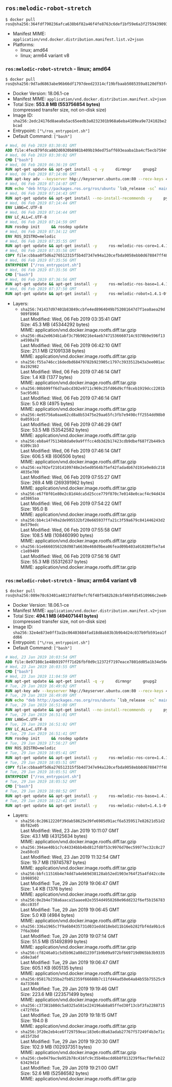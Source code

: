 ## `ros:melodic-robot-stretch`

```console
$ docker pull ros@sha256:364fdf790236afca638b6f82a46f4fe8763c6def1bf59e6a3f2759439093d556
```

-	Manifest MIME: `application/vnd.docker.distribution.manifest.list.v2+json`
-	Platforms:
	-	linux; amd64
	-	linux; arm64 variant v8

### `ros:melodic-robot-stretch` - linux; amd64

```console
$ docker pull ros@sha256:9d7ad6863abe96b66df1797deed23314cf19bfbaab5085359a8120df93f48f87
```

-	Docker Version: 18.06.1-ce
-	Manifest MIME: `application/vnd.docker.distribution.manifest.v2+json`
-	Total Size: **553.8 MB (553756854 bytes)**  
	(compressed transfer size, not on-disk size)
-	Image ID: `sha256:2edc24176d8aea0a5ac65eedb3a0232301b968a6eba4109ea9e724102be2bcad`
-	Entrypoint: `["\/ros_entrypoint.sh"]`
-	Default Command: `["bash"]`

```dockerfile
# Wed, 06 Feb 2019 03:30:01 GMT
ADD file:4fec879fdca802d6920b8981b409b19ded75aff693eaaba1ba4cf5ecb7594fdb in / 
# Wed, 06 Feb 2019 03:30:02 GMT
CMD ["bash"]
# Wed, 06 Feb 2019 06:36:19 GMT
RUN apt-get update && apt-get install -q -y     dirmngr     gnupg2     lsb-release     && rm -rf /var/lib/apt/lists/*
# Wed, 06 Feb 2019 07:14:06 GMT
RUN apt-key adv --keyserver hkp://keyserver.ubuntu.com:80 --recv-keys 421C365BD9FF1F717815A3895523BAEEB01FA116
# Wed, 06 Feb 2019 07:14:07 GMT
RUN echo "deb http://packages.ros.org/ros/ubuntu `lsb_release -sc` main" > /etc/apt/sources.list.d/ros-latest.list
# Wed, 06 Feb 2019 07:14:43 GMT
RUN apt-get update && apt-get install --no-install-recommends -y     python-rosdep     python-rosinstall     python-vcstools     && rm -rf /var/lib/apt/lists/*
# Wed, 06 Feb 2019 07:14:44 GMT
ENV LANG=C.UTF-8
# Wed, 06 Feb 2019 07:14:44 GMT
ENV LC_ALL=C.UTF-8
# Wed, 06 Feb 2019 07:14:59 GMT
RUN rosdep init     && rosdep update
# Wed, 06 Feb 2019 07:34:12 GMT
ENV ROS_DISTRO=melodic
# Wed, 06 Feb 2019 07:35:55 GMT
RUN apt-get update && apt-get install -y     ros-melodic-ros-core=1.4.1-0*     && rm -rf /var/lib/apt/lists/*
# Wed, 06 Feb 2019 07:35:56 GMT
COPY file:cbbaa0f5d6a276512315f5b4d7347e94a120cefbda9058ebb0d678847ff4837f in / 
# Wed, 06 Feb 2019 07:35:56 GMT
ENTRYPOINT ["/ros_entrypoint.sh"]
# Wed, 06 Feb 2019 07:35:56 GMT
CMD ["bash"]
# Wed, 06 Feb 2019 07:36:56 GMT
RUN apt-get update && apt-get install -y     ros-melodic-ros-base=1.4.1-0*     && rm -rf /var/lib/apt/lists/*
# Wed, 06 Feb 2019 07:37:50 GMT
RUN apt-get update && apt-get install -y     ros-melodic-robot=1.4.1-0*     && rm -rf /var/lib/apt/lists/*
```

-	Layers:
	-	`sha256:741437d97401b83849ccbfe4ed8964049b752081647d7f1ea8aea29d989f8968`  
		Last Modified: Wed, 06 Feb 2019 03:35:41 GMT  
		Size: 45.3 MB (45344292 bytes)  
		MIME: application/vnd.docker.image.rootfs.diff.tar.gzip
	-	`sha256:d6a2e0634b1abf3c79b90216e4aeb7471536660714c9370b9e596f13a4590a78`  
		Last Modified: Wed, 06 Feb 2019 06:42:10 GMT  
		Size: 21.1 MB (21091338 bytes)  
		MIME: application/vnd.docker.image.rootfs.diff.tar.gzip
	-	`sha256:f55a746cc16dedbd68479782b923905c1797c3933512b43a3ee001ac8a192982`  
		Last Modified: Wed, 06 Feb 2019 07:46:14 GMT  
		Size: 1.4 KB (1377 bytes)  
		MIME: application/vnd.docker.image.rootfs.diff.tar.gzip
	-	`sha256:00bb99ff6d7aabcd302e9711c969c25fd06d9cff8ceb1919dcc2201b5ac95d61`  
		Last Modified: Wed, 06 Feb 2019 07:46:14 GMT  
		Size: 5.0 KB (4975 bytes)  
		MIME: application/vnd.docker.image.rootfs.diff.tar.gzip
	-	`sha256:4e95756a0aae62cd8a8b53475e29aa65fc3fb7e9498cff2554dd98b00a0591cd`  
		Last Modified: Wed, 06 Feb 2019 07:46:29 GMT  
		Size: 53.5 MB (53542582 bytes)  
		MIME: application/vnd.docker.image.rootfs.diff.tar.gzip
	-	`sha256:eb8a4f75134b8da0e9a9fffcc4db3d2b17423cdb9dbef687f2b449cb6109c1b3`  
		Last Modified: Wed, 06 Feb 2019 07:46:14 GMT  
		Size: 606.5 KB (606506 bytes)  
		MIME: application/vnd.docker.image.rootfs.diff.tar.gzip
	-	`sha256:ea702ef21014109748e2e5ed0564b75ef42fada4b67d191e9e8dc2184035e700`  
		Last Modified: Wed, 06 Feb 2019 07:55:27 GMT  
		Size: 269.4 MB (269391962 bytes)  
		MIME: application/vnd.docker.image.rootfs.diff.tar.gzip
	-	`sha256:e67f8f01e80e2c81d4dca5d25cce779f870c7e0148e0cacf4c94d434ad3865aa`  
		Last Modified: Wed, 06 Feb 2019 07:54:22 GMT  
		Size: 195.0 B  
		MIME: application/vnd.docker.image.rootfs.diff.tar.gzip
	-	`sha256:bb4c14749a2de995532bf20e665937ffa21c3f59a679c841446243d28e579edc`  
		Last Modified: Wed, 06 Feb 2019 07:55:58 GMT  
		Size: 108.5 MB (108460990 bytes)  
		MIME: application/vnd.docker.image.rootfs.diff.tar.gzip
	-	`sha256:b1e6660356328d987a6630e468d9bea06fead09b403a010280f5e7a4c1e89409`  
		Last Modified: Wed, 06 Feb 2019 07:56:16 GMT  
		Size: 55.3 MB (55312637 bytes)  
		MIME: application/vnd.docker.image.rootfs.diff.tar.gzip

### `ros:melodic-robot-stretch` - linux; arm64 variant v8

```console
$ docker pull ros@sha256:089e78c63401a4813fddf0efcf6f48f5482b28cbf469fd54510966c2ee843fc6
```

-	Docker Version: 18.06.1-ce
-	Manifest MIME: `application/vnd.docker.distribution.manifest.v2+json`
-	Total Size: **494.1 MB (494071441 bytes)**  
	(compressed transfer size, not on-disk size)
-	Image ID: `sha256:32e4e873e0ff3a1bc06403684fad18d8ab83b3b9b4d24c037b9fb591ea1fdd66`
-	Entrypoint: `["\/ros_entrypoint.sh"]`
-	Default Command: `["bash"]`

```dockerfile
# Wed, 23 Jan 2019 10:03:54 GMT
ADD file:8e97108c1e48b9197ff71d26fbf0d9c12372f7197eace7801dd05a1b34e56e65 in / 
# Wed, 23 Jan 2019 10:03:55 GMT
CMD ["bash"]
# Wed, 23 Jan 2019 11:04:59 GMT
RUN apt-get update && apt-get install -q -y     dirmngr     gnupg2     lsb-release     && rm -rf /var/lib/apt/lists/*
# Tue, 29 Jan 2019 16:49:02 GMT
RUN apt-key adv --keyserver hkp://keyserver.ubuntu.com:80 --recv-keys 421C365BD9FF1F717815A3895523BAEEB01FA116
# Tue, 29 Jan 2019 16:49:09 GMT
RUN echo "deb http://packages.ros.org/ros/ubuntu `lsb_release -sc` main" > /etc/apt/sources.list.d/ros-latest.list
# Tue, 29 Jan 2019 16:51:00 GMT
RUN apt-get update && apt-get install --no-install-recommends -y     python-rosdep     python-rosinstall     python-vcstools     && rm -rf /var/lib/apt/lists/*
# Tue, 29 Jan 2019 16:51:01 GMT
ENV LANG=C.UTF-8
# Tue, 29 Jan 2019 16:51:02 GMT
ENV LC_ALL=C.UTF-8
# Tue, 29 Jan 2019 16:51:41 GMT
RUN rosdep init     && rosdep update
# Tue, 29 Jan 2019 17:56:27 GMT
ENV ROS_DISTRO=melodic
# Tue, 29 Jan 2019 18:05:41 GMT
RUN apt-get update && apt-get install -y     ros-melodic-ros-core=1.4.1-0*     && rm -rf /var/lib/apt/lists/*
# Tue, 29 Jan 2019 18:05:51 GMT
COPY file:cbbaa0f5d6a276512315f5b4d7347e94a120cefbda9058ebb0d678847ff4837f in / 
# Tue, 29 Jan 2019 18:05:51 GMT
ENTRYPOINT ["/ros_entrypoint.sh"]
# Tue, 29 Jan 2019 18:05:52 GMT
CMD ["bash"]
# Tue, 29 Jan 2019 18:08:52 GMT
RUN apt-get update && apt-get install -y     ros-melodic-ros-base=1.4.1-0*     && rm -rf /var/lib/apt/lists/*
# Tue, 29 Jan 2019 18:12:41 GMT
RUN apt-get update && apt-get install -y     ros-melodic-robot=1.4.1-0*     && rm -rf /var/lib/apt/lists/*
```

-	Layers:
	-	`sha256:8c20612220f39dab58625e39fe6985d91acf6a5359517e82621d51d28bf82e05`  
		Last Modified: Wed, 23 Jan 2019 10:11:07 GMT  
		Size: 43.1 MB (43125634 bytes)  
		MIME: application/vnd.docker.image.rootfs.diff.tar.gzip
	-	`sha256:394ae40b1c7c44334bbb4bd812fd8f53c9976d70ec59977ec32c8c272ea50cd3`  
		Last Modified: Wed, 23 Jan 2019 11:32:54 GMT  
		Size: 19.7 MB (19745787 bytes)  
		MIME: application/vnd.docker.image.rootfs.diff.tar.gzip
	-	`sha256:bbfc11516b4e74dd7a4eb69d38128ab52ed1903e764f25a4fd42cc8e1b988502`  
		Last Modified: Tue, 29 Jan 2019 19:06:47 GMT  
		Size: 1.4 KB (1376 bytes)  
		MIME: application/vnd.docker.image.rootfs.diff.tar.gzip
	-	`sha256:0e2b4e738a6aaca15aaee02e3554d4958260e96dd232f6ef5b156783d6cc035f`  
		Last Modified: Tue, 29 Jan 2019 19:06:45 GMT  
		Size: 5.0 KB (4984 bytes)  
		MIME: application/vnd.docker.image.rootfs.diff.tar.gzip
	-	`sha256:336a1965c7f9a6b0435731d031eddd18ebd11b16eb282fbf4da9b1c67f6a3b0d`  
		Last Modified: Tue, 29 Jan 2019 19:07:14 GMT  
		Size: 51.5 MB (51492899 bytes)  
		MIME: application/vnd.docker.image.rootfs.diff.tar.gzip
	-	`sha256:cf8246a01c5d5b962a08d1239f1b9b09a972bf669719d065bb3b9335a58e3a6f`  
		Last Modified: Tue, 29 Jan 2019 19:06:47 GMT  
		Size: 605.1 KB (605135 bytes)  
		MIME: application/vnd.docker.image.rootfs.diff.tar.gzip
	-	`sha256:05817b235ba2fb852359f66688b7c11fd44ad50e64a84b55b75525c94a733646`  
		Last Modified: Tue, 29 Jan 2019 19:19:46 GMT  
		Size: 223.6 MB (223571499 bytes)  
		MIME: application/vnd.docker.image.rootfs.diff.tar.gzip
	-	`sha256:c37381b80dc5a8325a581e224196ab8a85ffed30f13cbf3fa2288715c472f65a`  
		Last Modified: Tue, 29 Jan 2019 19:18:15 GMT  
		Size: 194.0 B  
		MIME: application/vnd.docker.image.rootfs.diff.tar.gzip
	-	`sha256:3f20e2eb4ce6f729759eac183e6cd0a63adab27767f57249f4b3e71ca615f2bd`  
		Last Modified: Tue, 29 Jan 2019 19:20:30 GMT  
		Size: 102.9 MB (102937351 bytes)  
		MIME: application/vnd.docker.image.rootfs.diff.tar.gzip
	-	`sha256:cbe0479ac9a952b78c416fc9c35b40acdd6b8f813239f6acf8efeb2263429d1d`  
		Last Modified: Tue, 29 Jan 2019 19:21:00 GMT  
		Size: 52.6 MB (52586582 bytes)  
		MIME: application/vnd.docker.image.rootfs.diff.tar.gzip
